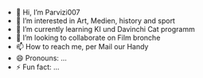 - 👋 Hi, I’m Parvizi007
- 👀 I’m interested in Art, Medien, history and sport
- 🌱 I’m currently learning KI und Davinchi Cat programm
- 💞️ I’m looking to collaborate on Film bronche
- 📫 How to reach me, per Mail our Handy
- 😄 Pronouns: ...
- ⚡ Fun fact: ...

<!---
Parvizi007/Parvizi007 is a ✨ special ✨ repository because its `README.md` (this file) appears on your GitHub profile.
You can click the Preview link to take a look at your changes.
--->

